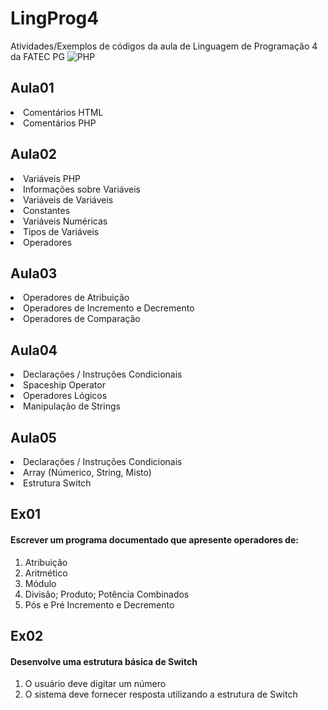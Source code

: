 # LingProg4
Atividades/Exemplos de códigos da aula de Linguagem de Programação 4 da FATEC PG
![PHP](https://img.shields.io/badge/PHP-777BB4?style=for-the-badge&logo=php&logoColor=white)&nbsp;

<h2>Aula01</h2>
<li>Comentários HTML</li>
<li>Comentários PHP</li>
<lh>

<h2>Aula02</h2>
<li>Variáveis PHP</li>
<li>Informações sobre Variáveis</li>
<li>Variáveis de Variáveis</li>
<li>Constantes</li>
<li>Variáveis Numéricas</li>
<li>Tipos de Variáveis</li>
<li>Operadores</li>

<h2>Aula03</h2>
<li>Operadores de Atribuição</li>
<li>Operadores de Incremento e Decremento</li>
<li>Operadores de Comparação</li>

<h2>Aula04</h2>
<li>Declarações / Instruções Condicionais</li>
<li>Spaceship Operator</li>
<li>Operadores Lógicos</li>
<li>Manipulação de Strings</li>

<h2>Aula05</h2>
<li>Declarações / Instruções Condicionais</li>
<li>Array (Númerico, String, Misto)</li>
<li>Estrutura Switch</li>

<h2>Ex01</h2>
<h4>Escrever um programa documentado que apresente operadores de:</h4>
<ol type="ex01">
  <li>Atribuição</li>
  <li>Aritmético</li>
  <li>Módulo</li>
  <li>Divisão; Produto; Potência Combinados</li>
  <li>Pós e Pré Incremento e Decremento</li>
</ol>
  
<h2>Ex02</h2>
  <h4>Desenvolve uma estrutura básica de Switch</h4>
<ol type="ex02">
  <li>O usuário deve digitar um número</li>
  <li>O sistema deve fornecer resposta utilizando a estrutura de Switch</li>
</ol>
